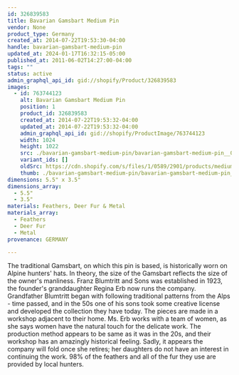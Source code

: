 ```yaml
---
id: 326839583
title: Bavarian Gamsbart Medium Pin
vendor: None
product_type: Germany
created_at: 2014-07-22T19:53:30-04:00
handle: bavarian-gamsbart-medium-pin
updated_at: 2024-01-17T16:32:15-05:00
published_at: 2011-06-02T14:27:00-04:00
tags: ""
status: active
admin_graphql_api_id: gid://shopify/Product/326839583
images:
  - id: 763744123
    alt: Bavarian Gamsbart Medium Pin
    position: 1
    product_id: 326839583
    created_at: 2014-07-22T19:53:32-04:00
    updated_at: 2014-07-22T19:53:32-04:00
    admin_graphql_api_id: gid://shopify/ProductImage/763744123
    width: 1024
    height: 1022
    src: ./bavarian-gamsbart-medium-pin/bavarian-gamsbart-medium-pin__0.jpg
    variant_ids: []
    oldSrc: https://cdn.shopify.com/s/files/1/0589/2901/products/mediumpin.jpeg?v=1406073212
    thumb: ./bavarian-gamsbart-medium-pin/bavarian-gamsbart-medium-pin__0-thumb.jpg
dimensions: 5.5" x 3.5"
dimensions_array:
  - 5.5"
  - 3.5"
materials: Feathers, Deer Fur & Metal
materials_array:
  - Feathers
  - Deer Fur
  - Metal
provenance: GERMANY

---
```


The traditional Gamsbart, on which this pin is based, is historically worn on Alpine hunters' hats. In theory, the size of the Gamsbart reflects the size of the owner's manliness. Franz Blumtritt and Sons was established in 1923, the founder's granddaughter Regina Erb now runs the company. Grandfather Blumtritt began with following traditional patterns from the Alps - time passed, and in the 50s one of his sons took some creative license and developed the collection they have today. The pieces are made in a workshop adjacent to their home. Ms. Erb works with a team of women, as she says women have the natural touch for the delicate work. The production method appears to be same as it was in the 20s, and their workshop has an amazingly historical feeling. Sadly, it appears the company will fold once she retires; her daughters do not have an interest in continuing the work. 98% of the feathers and all of the fur they use are provided by local hunters.